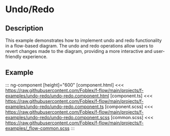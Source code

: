 ﻿# Undo/Redo

## Description

This example demonstrates how to implement undo and redo functionality in a flow-based diagram. The undo and redo operations allow users to revert changes made to the diagram, providing a more interactive and user-friendly experience.

## Example

::: ng-component <undo-redo></undo-redo> [height]="600"
[component.html] <<< https://raw.githubusercontent.com/Foblex/f-flow/main/projects/f-examples/undo-redo/undo-redo.component.html
[component.ts] <<< https://raw.githubusercontent.com/Foblex/f-flow/main/projects/f-examples/undo-redo/undo-redo.component.ts
[component.scss] <<< https://raw.githubusercontent.com/Foblex/f-flow/main/projects/f-examples/undo-redo/undo-redo.component.scss
[common.scss] <<< https://raw.githubusercontent.com/Foblex/f-flow/main/projects/f-examples/_flow-common.scss
:::

